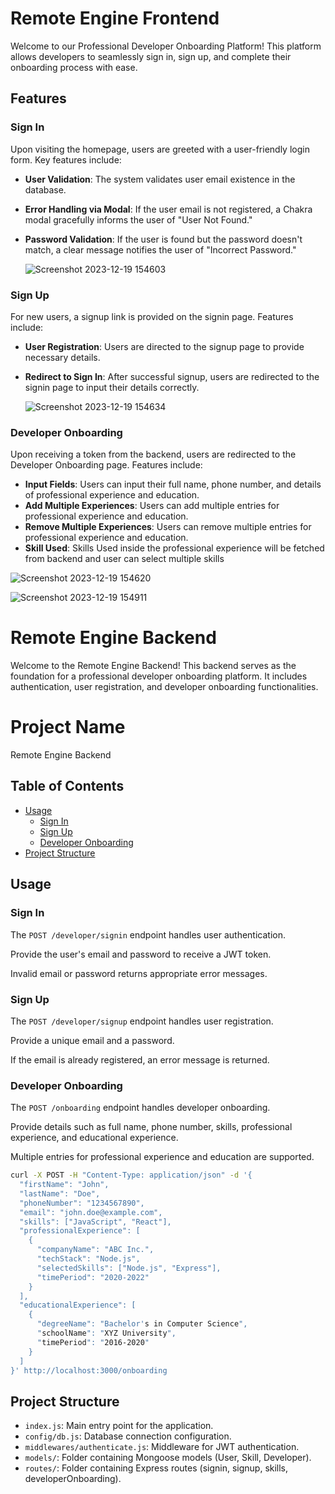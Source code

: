 # Remote Engine Frontend

Welcome to our Professional Developer Onboarding Platform! This platform allows developers to seamlessly sign in, sign up, and complete their onboarding process with ease.

## Features

### Sign In

Upon visiting the homepage, users are greeted with a user-friendly login form. Key features include:

- **User Validation**: The system validates user email existence in the database.
- **Error Handling via Modal**: If the user email is not registered, a Chakra modal gracefully informs the user of "User Not Found."
- **Password Validation**: If the user is found but the password doesn't match, a clear message notifies the user of "Incorrect Password."

  ![Screenshot 2023-12-19 154603](https://github.com/Ak-nut-47/remote_engine/assets/104593018/c9b20792-e100-4baa-a3b2-d953fd95383b)


### Sign Up

For new users, a signup link is provided on the signin page. Features include:

- **User Registration**: Users are directed to the signup page to provide necessary details.
- **Redirect to Sign In**: After successful signup, users are redirected to the signin page to input their details correctly.

  ![Screenshot 2023-12-19 154634](https://github.com/Ak-nut-47/remote_engine/assets/104593018/6ec9c080-bfee-4d86-ac8b-84a22b066e64)


### Developer Onboarding

Upon receiving a token from the backend, users are redirected to the Developer Onboarding page. Features include:

- **Input Fields**: Users can input their full name, phone number, and details of professional experience and education.
- **Add Multiple Experiences**: Users can add multiple entries for professional experience and education.
- **Remove Multiple Experiences**: Users can remove multiple entries for professional experience and education.
-  **Skill Used**: Skills Used inside the professional experience will be fetched from backend and user can select multiple skills

  ![Screenshot 2023-12-19 154620](https://github.com/Ak-nut-47/remote_engine/assets/104593018/bf664462-3d6b-4270-906d-d2ecd4e3ccd2)

![Screenshot 2023-12-19 154911](https://github.com/Ak-nut-47/remote_engine/assets/104593018/198e35e5-a054-4616-8b47-f5891ea369f8)




# Remote Engine Backend

Welcome to the Remote Engine Backend! This backend serves as the foundation for a professional developer onboarding platform. It includes authentication, user registration, and developer onboarding functionalities.



# Project Name

Remote Engine Backend

## Table of Contents

- [Usage](#usage)
  - [Sign In](#sign-in)
  - [Sign Up](#sign-up)
  - [Developer Onboarding](#developer-onboarding)
- [Project Structure](#project-structure)

## Usage

### Sign In

The `POST /developer/signin` endpoint handles user authentication.

Provide the user's email and password to receive a JWT token.

Invalid email or password returns appropriate error messages.



### Sign Up

The `POST /developer/signup` endpoint handles user registration.

Provide a unique email and a password.

If the email is already registered, an error message is returned.


### Developer Onboarding

The `POST /onboarding` endpoint handles developer onboarding.

Provide details such as full name, phone number, skills, professional experience, and educational experience.

Multiple entries for professional experience and education are supported.

```bash
curl -X POST -H "Content-Type: application/json" -d '{
  "firstName": "John",
  "lastName": "Doe",
  "phoneNumber": "1234567890",
  "email": "john.doe@example.com",
  "skills": ["JavaScript", "React"],
  "professionalExperience": [
    {
      "companyName": "ABC Inc.",
      "techStack": "Node.js",
      "selectedSkills": ["Node.js", "Express"],
      "timePeriod": "2020-2022"
    }
  ],
  "educationalExperience": [
    {
      "degreeName": "Bachelor's in Computer Science",
      "schoolName": "XYZ University",
      "timePeriod": "2016-2020"
    }
  ]
}' http://localhost:3000/onboarding
```

## Project Structure

- `index.js`: Main entry point for the application.
- `config/db.js`: Database connection configuration.
- `middlewares/authenticate.js`: Middleware for JWT authentication.
- `models/`: Folder containing Mongoose models (User, Skill, Developer).
- `routes/`: Folder containing Express routes (signin, signup, skills, developerOnboarding).
